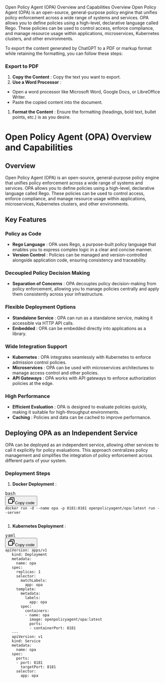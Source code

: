 Open Policy Agent (OPA) Overview and Capabilities
Overview
Open Policy Agent (OPA) is an open-source, general-purpose policy engine that unifies policy enforcement across a wide range of systems and services. OPA allows you to define policies using a high-level, declarative language called Rego. These policies can be used to control access, enforce compliance, and manage resource usage within applications, microservices, Kubernetes clusters, and other environments.



To export the content generated by ChatGPT to a PDF or markup format while retaining the formatting, you can follow these steps:

### Export to PDF

1. **Copy the Content** : Copy the text you want to export.
2. **Use a Word Processor** :

* Open a word processor like Microsoft Word, Google Docs, or LibreOffice Writer.
* Paste the copied content into the document.

1. **Format the Content** : Ensure the formatting (headings, bold text, bullet points, etc.) is as you desire.



# Open Policy Agent (OPA) Overview and Capabilities

## Overview

Open Policy Agent (OPA) is an open-source, general-purpose policy engine that unifies policy enforcement across a wide range of systems and services. OPA allows you to define policies using a high-level, declarative language called Rego. These policies can be used to control access, enforce compliance, and manage resource usage within applications, microservices, Kubernetes clusters, and other environments.

## Key Features

### Policy as Code

* **Rego Language** : OPA uses Rego, a purpose-built policy language that enables you to express complex logic in a clear and concise manner.
* **Version Control** : Policies can be managed and version-controlled alongside application code, ensuring consistency and traceability.

### Decoupled Policy Decision Making

* **Separation of Concerns** : OPA decouples policy decision-making from policy enforcement, allowing you to manage policies centrally and apply them consistently across your infrastructure.

### Flexible Deployment Options

* **Standalone Service** : OPA can run as a standalone service, making it accessible via HTTP API calls.
* **Embedded** : OPA can be embedded directly into applications as a library.

### Wide Integration Support

* **Kubernetes** : OPA integrates seamlessly with Kubernetes to enforce admission control policies.
* **Microservices** : OPA can be used with microservices architectures to manage access control and other policies.
* **API Gateways** : OPA works with API gateways to enforce authorization policies at the edge.

### High Performance

* **Efficient Evaluation** : OPA is designed to evaluate policies quickly, making it suitable for high-throughput environments.
* **Caching** : Policies and data can be cached to improve performance.

## Deploying OPA as an Independent Service

OPA can be deployed as an independent service, allowing other services to call it explicitly for policy evaluations. This approach centralizes policy management and simplifies the integration of policy enforcement across different parts of your system.

### Deployment Steps

1. **Docker Deployment** :

<pre><div class="dark bg-gray-950 rounded-md border-[0.5px] border-token-border-medium"><div class="flex items-center relative text-token-text-secondary bg-token-main-surface-secondary px-4 py-2 text-xs font-sans justify-between rounded-t-md"><span>bash</span><div class="flex items-center"><span class="" data-state="closed"><button class="flex gap-1 items-center"><svg xmlns="http://www.w3.org/2000/svg" width="24" height="24" fill="none" viewBox="0 0 24 24" class="icon-sm"><path fill="currentColor" fill-rule="evenodd" d="M7 5a3 3 0 0 1 3-3h9a3 3 0 0 1 3 3v9a3 3 0 0 1-3 3h-2v2a3 3 0 0 1-3 3H5a3 3 0 0 1-3-3v-9a3 3 0 0 1 3-3h2zm2 2h5a3 3 0 0 1 3 3v5h2a1 1 0 0 0 1-1V5a1 1 0 0 0-1-1h-9a1 1 0 0 0-1 1zM5 9a1 1 0 0 0-1 1v9a1 1 0 0 0 1 1h9a1 1 0 0 0 1-1v-9a1 1 0 0 0-1-1z" clip-rule="evenodd"></path></svg>Copy code</button></span></div></div><div class="overflow-y-auto p-4 text-left undefined" dir="ltr"><code class="!whitespace-pre hljs language-bash">docker run -d --name opa -p 8181:8181 openpolicyagent/opa:latest run --server
   </code></div></div></pre>

1. **Kubernetes Deployment** :

<pre><div class="dark bg-gray-950 rounded-md border-[0.5px] border-token-border-medium"><div class="flex items-center relative text-token-text-secondary bg-token-main-surface-secondary px-4 py-2 text-xs font-sans justify-between rounded-t-md"><span>yaml</span><div class="flex items-center"><span class="" data-state="closed"><button class="flex gap-1 items-center"><svg xmlns="http://www.w3.org/2000/svg" width="24" height="24" fill="none" viewBox="0 0 24 24" class="icon-sm"><path fill="currentColor" fill-rule="evenodd" d="M7 5a3 3 0 0 1 3-3h9a3 3 0 0 1 3 3v9a3 3 0 0 1-3 3h-2v2a3 3 0 0 1-3 3H5a3 3 0 0 1-3-3v-9a3 3 0 0 1 3-3h2zm2 2h5a3 3 0 0 1 3 3v5h2a1 1 0 0 0 1-1V5a1 1 0 0 0-1-1h-9a1 1 0 0 0-1 1zM5 9a1 1 0 0 0-1 1v9a1 1 0 0 0 1 1h9a1 1 0 0 0 1-1v-9a1 1 0 0 0-1-1z" clip-rule="evenodd"></path></svg>Copy code</button></span></div></div><div class="overflow-y-auto p-4 text-left undefined" dir="ltr"><code class="!whitespace-pre hljs language-yaml">apiVersion: apps/v1
   kind: Deployment
   metadata:
     name: opa
   spec:
     replicas: 1
     selector:
       matchLabels:
         app: opa
     template:
       metadata:
         labels:
           app: opa
       spec:
         containers:
         - name: opa
           image: openpolicyagent/opa:latest
           ports:
           - containerPort: 8181
   ---
   apiVersion: v1
   kind: Service
   metadata:
     name: opa
   spec:
     ports:
     - port: 8181
       targetPort: 8181
     selector:
       app: opa
   </code></div></div></pre>

